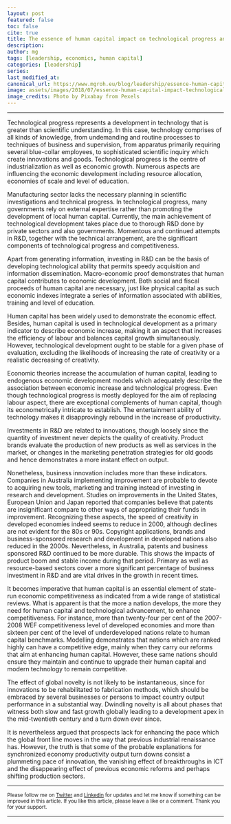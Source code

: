 ```yaml
---
layout: post
featured: false
toc: false
cite: true
title: The essence of human capital impact on technological progress and economic growth
description: 
author: mg
tags: [leadership, economics, human capital]
categories: [leadership]
series: 
last_modified_at: 
canonical_url: https://www.mgroh.eu/blog/leadership/essence-human-capital-impact-technological-progress/
image: assets/images/2018/07/essence-human-capital-impact-technological-progress.jpg
image_credits: Photo by Pixabay from Pexels
---
```



---
Technological progress represents a development in technology that is greater than scientific understanding. In this case, technology comprises of all kinds of knowledge, from undemanding and routine processes to techniques of business and supervision, from apparatus primarily requiring several blue-collar employees, to sophisticated scientific inquiry which create innovations and goods. Technological progress is the centre of industrialization as well as economic growth. Numerous aspects are influencing the economic development including resource allocation, economies of scale and level of education.

Manufacturing sector lacks the necessary planning in scientific investigations and technical progress. In technological progress, many governments rely on external expertise rather than promoting the development of local human capital. Currently, the main achievement of technological development takes place due to thorough R&amp;D done by private sectors and also governments. Momentous and continued attempts in R&amp;D, together with the technical arrangement, are the significant components of technological progress and competitiveness.

Apart from generating information, investing in R&amp;D can be the basis of developing technological ability that permits speedy acquisition and information dissemination. Macro-economic proof demonstrates that human capital contributes to economic development. Both social and fiscal proceeds of human capital are necessary, just like physical capital as such economic indexes integrate a series of information associated with abilities, training and level of education.

Human capital has been widely used to demonstrate the economic effect. Besides, human capital is used in technological development as a primary indicator to describe economic increase, making it an aspect that increases the efficiency of labour and balances capital growth simultaneously. However, technological development ought to be stable for a given phase of evaluation, excluding the likelihoods of increasing the rate of creativity or a realistic decreasing of creativity.

Economic theories increase the accumulation of human capital, leading to endogenous economic development models which adequately describe the association between economic increase and technological progress. Even though technological progress is mostly deployed for the aim of replacing labour aspect, there are exceptional complements of human capital, though its econometrically intricate to establish. The entertainment ability of technology makes it disapprovingly rebound in the increase of productivity.

Investments in R&amp;D are related to innovations, though loosely since the quantity of investment never depicts the quality of creativity. Product brands evaluate the production of new products as well as services in the market, or changes in the marketing penetration strategies for old goods and hence demonstrates a more instant effect on output.

Nonetheless, business innovation includes more than these indicators. Companies in Australia implementing improvement are probable to devote to acquiring new tools, marketing and training instead of investing in research and development. Studies on improvements in the United States, European Union and Japan reported that companies believe that patents are insignificant compare to other ways of appropriating their funds in improvement. Recognizing these aspects, the speed of creativity in developed economies indeed seems to reduce in 2000, although declines are not evident for the 80s or 90s. Copyright applications, brands and business-sponsored research and development in developed nations also reduced in the 2000s.
Nevertheless, in Australia, patents and business sponsored R&amp;D continued to be more durable. This shows the impacts of product boom and stable income during that period. Primary as well as resource-based sectors cover a more significant percentage of business investment in R&amp;D and are vital drives in the growth in recent times.

It becomes imperative that human capital is an essential element of state-run economic competitiveness as indicated from a wide range of statistical reviews. What is apparent is that the more a nation develops, the more they need for human capital and technological advancement, to enhance competitiveness. For instance, more than twenty-four per cent of the 2007-2008 WEF competitiveness level of developed economies and more than sixteen per cent of the level of underdeveloped nations relate to human capital benchmarks. Modelling demonstrates that nations which are ranked highly can have a competitive edge, mainly when they carry our reforms that aim at enhancing human capital. However, these same nations should ensure they maintain and continue to upgrade their human capital and modern technology to remain competitive.

The effect of global novelty is not likely to be instantaneous, since for innovations to be rehabilitated to fabrication methods, which should be embraced by several businesses or persons to impact country output performance in a substantial way. Dwindling novelty is all about phases that witness both slow and fast growth globally leading to a development apex in the mid-twentieth century and a turn down ever since. 

It is nevertheless argued that prospects lack for enhancing the pace which the global front line moves in the way that previous industrial renaissance has. However, the truth is that some of the probable explanations for synchronized economy productivity output turn downs consist a plummeting pace of innovation, the vanishing effect of breakthroughs in ICT and the disappearing effect of previous economic reforms and perhaps shifting production sectors.

---

<small>Please follow me on [Twitter](https://twitter.com/mgroh_eu) and [Linkedin](https://www.linkedin.com/in/maxgroh/) for updates and let me know if something can be improved in this article. If you like this article, please leave a like or a comment. Thank you for your support.

---
